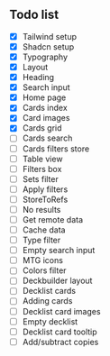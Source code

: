 ## Todo list

- [x] Tailwind setup
- [x] Shadcn setup
- [x] Typography
- [x] Layout
- [x] Heading
- [x] Search input
- [x] Home page
- [x] Cards index
- [x] Card images
- [x] Cards grid
- [ ] Cards search
- [ ] Cards filters store
- [ ] Table view
- [ ] Filters box
- [ ] Sets filter
- [ ] Apply filters
- [ ] StoreToRefs
- [ ] No results
- [ ] Get remote data
- [ ] Cache data
- [ ] Type filter
- [ ] Empty search input
- [ ] MTG icons
- [ ] Colors filter
- [ ] Deckbuilder layout
- [ ] Decklist cards
- [ ] Adding cards
- [ ] Decklist card images
- [ ] Empty decklist
- [ ] Decklist card tooltip
- [ ] Add/subtract copies
